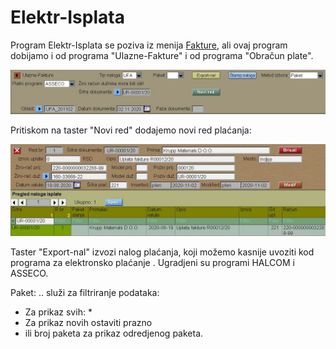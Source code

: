 # Elektr-Isplata

Program Elektr-Isplata se poziva iz menija [Fakture](../f0_sr.md),
ali ovaj program dobijamo i od programa "Ulazne-Fakture" i od 
programa "Obračun plate".

![Image](elektr_ispl01.jpg)

Pritiskom na taster "Novi red" dodajemo novi red plaćanja:

![Image](elektr_ispl02.jpg)

Taster "Export-nal" izvozi nalog plaćanja,
koji možemo kasnije uvoziti kod programa za elektronsko plaćanje .
Ugradjeni su programi HALCOM i ASSECO.

Paket: ..  služi za filtriranje podataka:

- Za prikaz svih: * 
- Za prikaz novih ostaviti prazno 
- ili broj paketa za prikaz odredjenog paketa.
